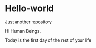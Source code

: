 # Hello-world
Just another repository

Hi Human Beings.

Today is the first day of the rest of your life
